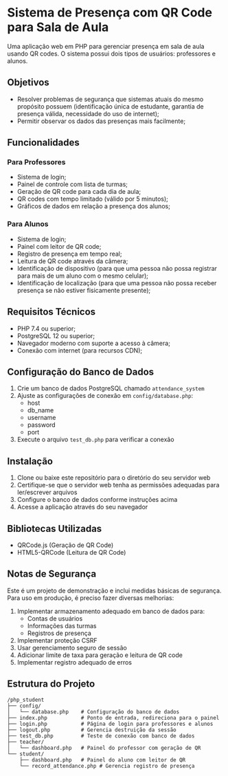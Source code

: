 # Sistema de Presença com QR Code para Sala de Aula

Uma aplicação web em PHP para gerenciar presença em sala de aula usando QR codes. O sistema possui dois tipos de usuários: professores e alunos.

## Objetivos

- Resolver problemas de segurança que sistemas atuais do mesmo propósito possuem (identificação única de estudante, garantia de presença válida, necessidade do uso de internet);
- Permitir observar os dados das presenças mais facilmente;


## Funcionalidades

### Para Professores
- Sistema de login;
- Painel de controle com lista de turmas;
- Geração de QR code para cada dia de aula;
- QR codes com tempo limitado (válido por 5 minutos);
- Gráficos de dados em relação a presença dos alunos;

### Para Alunos
- Sistema de login;
- Painel com leitor de QR code;
- Registro de presença em tempo real;
- Leitura de QR code através da câmera;
- Identificação de dispositivo (para que uma pessoa não possa registrar para mais de um aluno com o mesmo celular);
- Identificação de localização (para que uma pessoa não possa receber presença se não estiver fisicamente presente);

## Requisitos Técnicos

- PHP 7.4 ou superior;
- PostgreSQL 12 ou superior;
- Navegador moderno com suporte a acesso à câmera;
- Conexão com internet (para recursos CDN);

## Configuração do Banco de Dados

1. Crie um banco de dados PostgreSQL chamado `attendance_system`
2. Ajuste as configurações de conexão em `config/database.php`:
   - host
   - db_name
   - username
   - password
   - port
3. Execute o arquivo `test_db.php` para verificar a conexão

## Instalação

1. Clone ou baixe este repositório para o diretório do seu servidor web
2. Certifique-se que o servidor web tenha as permissões adequadas para ler/escrever arquivos
3. Configure o banco de dados conforme instruções acima
4. Acesse a aplicação através do seu navegador

## Bibliotecas Utilizadas

- QRCode.js (Geração de QR Code)
- HTML5-QRCode (Leitura de QR Code)

## Notas de Segurança 

Este é um projeto de demonstração e inclui medidas básicas de segurança. Para uso em produção, é preciso fazer diversas melhorias:

1. Implementar armazenamento adequado em banco de dados para:
   - Contas de usuários
   - Informações das turmas
   - Registros de presença
2. Implementar proteção CSRF
3. Usar gerenciamento seguro de sessão
4. Adicionar limite de taxa para geração e leitura de QR code
5. Implementar registro adequado de erros

## Estrutura do Projeto

```
/php_student
├── config/
│   └── database.php    # Configuração do banco de dados
├── index.php           # Ponto de entrada, redireciona para o painel
├── login.php           # Página de login para professores e alunos
├── logout.php          # Gerencia destruição da sessão
├── test_db.php         # Teste de conexão com banco de dados
├── teacher/
│   └── dashboard.php   # Painel do professor com geração de QR
└── student/
    ├── dashboard.php   # Painel do aluno com leitor de QR
    └── record_attendance.php # Gerencia registro de presença
```

